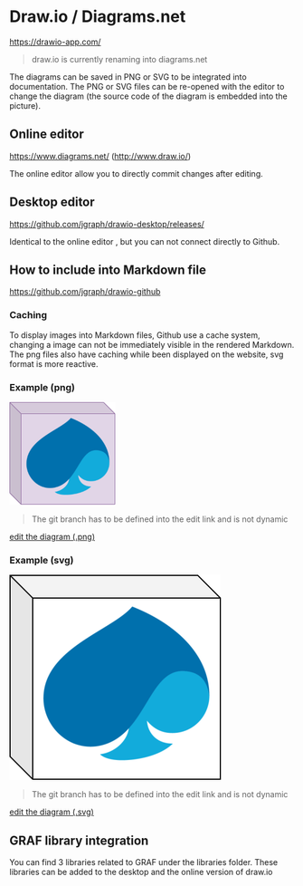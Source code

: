 # Draw.io / Diagrams.net

https://drawio-app.com/

> draw.io is currently renaming into diagrams.net

The diagrams can be saved in PNG or SVG to be integrated into documentation. The PNG or SVG files can be re-opened with the editor to change the diagram (the source code of the diagram is embedded into the picture).

## Online editor

https://www.diagrams.net/ (http://www.draw.io/)

The online editor allow you to directly commit changes after editing.

## Desktop editor

https://github.com/jgraph/drawio-desktop/releases/

Identical to the online editor , but you can not connect directly to Github.

## How to include into Markdown file

https://github.com/jgraph/drawio-github

### Caching

To display images into Markdown files, Github use a cache system, changing a image can not be immediately visible in the rendered Markdown. The png files also have caching while been displayed on the website, svg format is more reactive.

### Example (png)

![Self-editing Diagram PNG](./diagram-png.png)

> The git branch has to be defined into the edit link and is not dynamic

[edit the diagram (.png)](https://app.diagrams.net/#HCapgemini-Architects%2Fdiagrams-examples%2Fmaster%2Fdiagrams.net%2Fdiagram-png.png)

### Example (svg)

![Self-editing Diagram SVG](./diagram-svg.svg)

> The git branch has to be defined into the edit link and is not dynamic

[edit the diagram (.svg)](https://app.diagrams.net/#HCapgemini-Architects%2Fdiagrams-examples%2Fmaster%2Fdiagrams.net%2Fdiagram-svg.svg)

## GRAF library integration

You can find 3 libraries related to GRAF under the libraries folder. These libraries can be added to the desktop and the online version of draw.io
